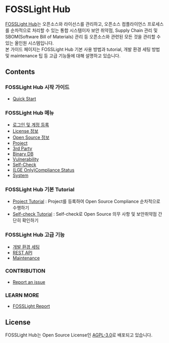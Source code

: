 # FOSSLight Hub
[FOSSLight Hub](https://github.com/fosslight/fosslight)는 오픈소스와 라이선스를 관리하고, 오픈소스 컴플라이언스 프로세스를 순차적으로 처리할 수 있는 통합 시스템이자 보안 취약점, Supply Chain 관리 및 SBOM(Software Bill of Materials) 관리 등 오픈소스와 관련된 모든 것을 관리할 수 있는 올인원 시스템입니다.  
본 가이드 페이지는 FOSSLight Hub 기본 사용 방법과 tutorial, 개발 환경 세팅 방법 및 maintenance 팁 등 고급 기능들에 대해 설명하고 있습니다.


## Contents

### FOSSLight Hub 시작 가이드
- [Quick Start](started/1_install.md)

### FOSSLight Hub 메뉴
- [로그인 및 계정 등록](menu/1_sign.md)
- [License 정보](menu/2_license.md)
- [Open Source 정보](menu/3_oss.md)
- [Project](menu/4_project.md)
- [3rd Party](menu/5_third-party.md)
- [Binary DB](menu/10_binarydb.md)
- [Vulnerability](menu/7_vulnerability.md)
- [Self-Check](menu/6_self-check.md)
- [(LGE Only)Compliance Status](menu/11.compliance_status.md)
- [System](menu/9_system.md)

### FOSSLight Hub 기본 Tutorial
- [Project Tutorial](tutorial/1_project/README.md) : Project를 등록하여 Open Source Compliance 순차적으로 수행하기
- [Self-check Tutorial](tutorial/2_self_check/README.md) : Self-check로 Open Source 의무 사항 및 보안취약점 간단히 확인하기

### FOSSLight Hub 고급 기능
- [개발 환경 세팅](advanced/1_developer.md)
- [REST API](advanced/2_rest_api.md)
- [Maintenance](advanced/3_maintenance.md)

### CONTRIBUTION
- [Report an issue](contribution/1_contribution.md)

### LEARN MORE
- [FOSSLight Report](learn/2_fosslight_report.md)

## License
FOSSLight Hub는 Open Source License인 [AGPL-3.0][agpl]로 배포되고 있습니다.

[agpl]: https://github.com/fosslight/fosslight/blob/main/LICENSE

